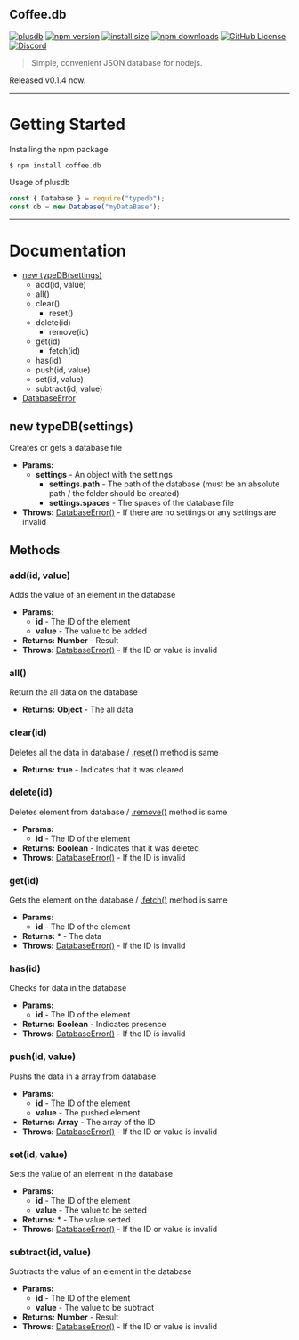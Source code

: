 <h2>Coffee.db</h2>

[![plusdb](https://img.shields.io/badge/coffee-db-black.svg)](https://www.npmjs.org/package/coffee.db)
[![npm version](https://img.shields.io/npm/v/coffee.db.svg?style=flat-square)](https://www.npmjs.org/package/coffee.db)
[![install size](https://packagephobia.now.sh/badge?p=coffee.db)](https://packagephobia.now.sh/result?p=coffee.db)
[![npm downloads](https://img.shields.io/npm/dm/coffeedb.svg?style=flat-square)](http://npm-stat.com/charts.html?package=coffee.db)
[![GitHub License](https://img.shields.io/badge/license-MIT-blue.svg)](https://github.com/jesuswasmychoice/coffee.db/blob/main/LICENSE)
[![Discord](https://img.shields.io/discord/675217083155480577?color=%237289DA&label=Discord)](https://discord.gg/TpNWrwENzr)

> Simple, convenient JSON database for nodejs.

Released v0.1.4 now.
<hr>

# Getting Started

Installing the npm package
```console
$ npm install coffee.db
```
Usage of plusdb
```js
const { Database } = require("typedb");
const db = new Database("myDataBase");
```

<hr>

# Documentation

- [new typeDB(settings)](#typeDB)
  - add(id, value)
  - all()
  - clear()
    - reset()
  - delete(id)
    - remove(id)
  - get(id)
    - fetch(id)
  - has(id)
  - push(id, value)
  - set(id, value)
  - subtract(id, value)
- [DatabaseError](#DatabaseError)

## new typeDB(settings)
<div class="typeDB"></div>

Creates or gets a database file
- **Params:**
  - **settings** - An object with the settings
    - **settings.path** - The path of the database (must be an absolute path / the folder should be created) 
    - **settings.spaces** - The spaces of the database file
- **Throws:** [DatabaseError()](#DatabaseError) - If there are no settings or any settings are invalid

## Methods

### add(id, value)
Adds the value of an element in the database
- **Params:**
  - **id** - The ID of the element
  - **value** - The value to be added
- **Returns:** **Number** - Result
- **Throws:** [DatabaseError()](#DatabaseError) - If the ID or value is invalid

### all()
Return the all data on the database
- **Returns:** **Object** - The all data

### clear(id)
Deletes all the data in database / [.reset()](#reset) method is same
- **Returns:** **true** - Indicates that it was cleared

### delete(id)
Deletes element from database / [.remove()](#remove) method is same
- **Params:**
  - **id** - The ID of the element
- **Returns:** **Boolean** - Indicates that it was deleted
- **Throws:** [DatabaseError()](#DatabaseError) - If the ID is invalid

### get(id)
Gets the element on the database / [.fetch()](#fetch) method is same
- **Params:**
  - **id** - The ID of the element
- **Returns:** * - The data
- **Throws:** [DatabaseError()](#DatabaseError) - If the ID is invalid

### has(id)
Checks for data in the database
- **Params:**
  - **id** - The ID of the element
- **Returns:** **Boolean** - Indicates presence
- **Throws:** [DatabaseError()](#DatabaseError) - If the ID is invalid

### push(id, value)
Pushs the data in a array from database
- **Params:**
  - **id** - The ID of the element
  - **value** - The pushed element
- **Returns:** **Array** - The array of the ID
- **Throws:** [DatabaseError()](#DatabaseError) - If the ID or value is invalid

### set(id, value)
Sets the value of an element in the database
- **Params:**
  - **id** - The ID of the element
  - **value** - The value to be setted
- **Returns:** * - The value setted
- **Throws:** [DatabaseError()](#DatabaseError) - If the ID or value is invalid

### subtract(id, value)
Subtracts the value of an element in the database
- **Params:**
  - **id** - The ID of the element
  - **value** - The value to be subtract
- **Returns:** **Number** - Result
- **Throws:** [DatabaseError()](#DatabaseError) - If the ID or value is invalid
